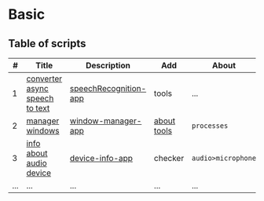 # Basic
 
## Table of scripts

| # | Title | Description | Add | About |
|---|-------|----------|----------|-----|
| 1 | [converter async speech to text](./async/converter/async-speech-to-text/README.md) | [speechRecognition-app](./async/converter/async-speech-to-text/main.py) | tools| ... |
| 2 | [manager windows](./cmd/process/window%20manager/README.md)| [window-manager-app](./cmd/process/window%20manager/window_manager.py) | [about tools](./cmd/process/window%20manager/data/add.md) | `processes`
| 3 | [info about audio device](./audio/microphone/info_about_available_device/README.md) | [device-info-app](./audio/microphone/info_about_available_device/device_info_ver2.py) |checker | `audio>microphone` |
| ... | ... | ... |...| ... |
